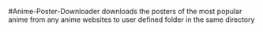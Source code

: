 #Anime-Poster-Downloader downloads the posters of the most popular anime from any anime websites to user defined folder in the same directory
